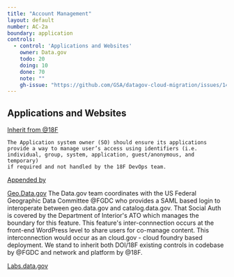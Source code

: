 ```yaml
---
title: "Account Management"
layout: default
number: AC-2a
boundary: application
controls:
  - control: 'Applications and Websites'
    owner: Data.gov
    todo: 20
    doing: 10
    done: 70
    note: ""   
    gh-issue: "https://github.com/GSA/datagov-cloud-migration/issues/14"  
---
```

## Applications and Websites
[Inherit from @18F](@18F)
```
The Application system owner (SO) should ensure its applications provide a way to manage user’s access using identifiers (i.e. individual, group, system, application, guest/anonymous, and temporary)
if required and not handled by the 18F DevOps team.
```
[Appended by](@datagov)

[Geo.Data.gov](http://geoplatform.gov)
The Data.gov team coordinates with the US Federal Geographic Data Committee @FGDC who provides a SAML based login to interoperate between geo.data.gov and catalog.data.gov. That Social Auth is covered by the Department of Interior's ATO which manages the boundary for this feature. This feature's inter-connnection occurs at the front-end WordPress level to share users for co-manage content. This interconnection would occur as an cloud.gov - cloud foundry based deployment. We stand to inherit both DOI/18F existing controls in codebase by @FGDC and network and platform by @18F.

[Labs.data.gov](http://labs.data.gov)   
